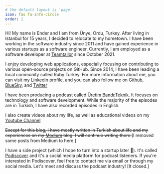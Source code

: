 ```yaml
---
# the default layout is 'page'
icon: fas fa-info-circle
order: 1
---
```


<p class="message">
  Hi! My name is Ender and I am from Ünye, Ordu, Turkey. After living in Istanbul for 15 years, I decided to relocate to my hometown. I have been working in the software industry since 2011 and have gained experience in various startups as a software engineer. Currently, I am employed as a software developer at <a href="https://teamtailor.com/">Teamtailor</a> since October 2021.
</p>

<p class="message">
  I enjoy developing web applications, especially focusing on contributing to various open-source projects on GitHub. Since 2014, I have been leading a local community called Ruby Turkey. For more information about me, you can visit my <a href="https://www.linkedin.com/in/enderahmetyurt/">Linkedin</a> profile, and you can also follow me on <a href="https://github.com/enderahmetyurt">Github</a>, <a href="https://bsky.app/profile/enderahmetyurt.com">BlueSky</a>, and <a href="https://twitter.com/eayurtTwitter">Twitter</a>
</p>

<p class="message">
  I have been producing a podcast called <a href="https://uretimbandi.com/podcasts/teknik/">Üretim Bandı:Teknik</a>. It focuses on technology and software development. While the majority of the episodes are in Turkish, I have also recorded episodes in English.
</p>

<p class="message">
  I also create videos about my life, as well as educational videos on my <a href="https://www.youtube.com/@eayurt">Youtube Channel</a>
</p>

<p class="message">
  <s>Except for this blog, I have mostly written in Turkish about life and my experiences on my <a href="https://medium.com/@eayurt">Medium</a> blog. I will continue writing there.</s>[I removed some posts from Medium to here.]
</p>

<p class="message">
  I have a side project (which I hope to turn into a startup later 🙏). It's called  <a href="https://www.podiscover.me/">Podiscover</a> and it's a social media platform for podcast listeners. If you're interested in Podiscover, feel free to contact me via email or through my social media. Let's meet and discuss the podcast industry!</s> [It closed.]
</p>